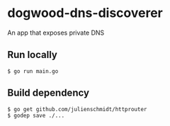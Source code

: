 # dogwood-dns-discoverer
An app that exposes private DNS

## Run locally
```
$ go run main.go
```

## Build dependency
```
$ go get github.com/julienschmidt/httprouter
$ godep save ./...
```
